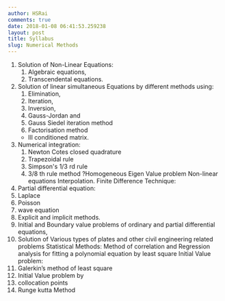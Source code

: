 ```yaml
---
author: HSRai
comments: true
date: 2018-01-08 06:41:53.259238
layout: post
title: Syllabus
slug: Numerical Methods
---
```


1. Solution of Non-Linear Equations:
   1. Algebraic equations,
   1. Transcendental equations.
1. Solution of linear simultaneous Equations by different methods using:
   1. Elimination,
   2. Iteration,
   3. Inversion,
   4. Gauss-Jordan and
   5. Gauss Siedel iteration method
   6. Factorisation method
   - Ill conditioned matrix.
1. Numerical integration:
   1. Newton Cotes closed quadrature
   1. Trapezoidal rule
   1. Simpson's 1/3 rd rule
   1. 3/8 th rule method
?Homogeneous
Eigen Value problem
Non-linear equations
Interpolation.
Finite Difference Technique:
1. Partial differential equation:
1. Laplace
2. Poisson
3. wave equation
2. Explicit and implicit methods.
3. Initial and Boundary value problems of ordinary and partial differential equations,
4. Solution of Various types of plates and other civil engineering related problems
Statistical Methods: Method of correlation and Regression analysis for fitting a polynomial equation by least square
Initial Value problem:
1. Galerkin’s method of least square
2. Initial Value problem by
1. collocation points
2. Runge kutta Method
